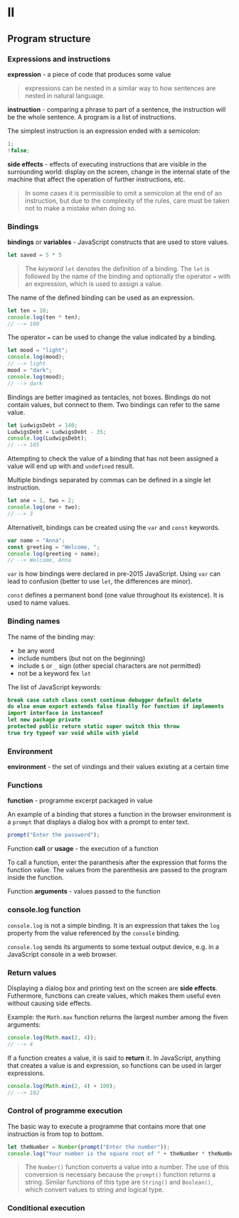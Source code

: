 # II
## Program structure

### Expressions and instructions

**expression** - a piece of code that produces some value

> expressions can be nested in a similar way to how sentences are nested in natural language.

**instruction** - comparing a phrase to part of a sentence, the instruction will be the whole sentence. A program is a list of instructions.

The simplest instruction is an expression ended with a semicolon:

```js
1;
!false;
```

**side effects** - effects of executing instructions that are visible in the surrounding world:
display on the screen, change in the internal state of the machine that affect the operation of further instructions, etc.

> In some cases it is permissible to omit a semicolon at the end of an instruction, but due to the complexity of the rules, care must be taken not to make a mistake when doing so.

### Bindings

**bindings** or **variables** - JavaScript constructs that are used to store values.

```js
let saved = 5 * 5
```

> The *keyword* `let` denotes the definition of a binding.
> The `let` is followed by the name of the binding and optionally the operator `=` with an expression,
> which is used to assign a value.

The name of the defined binding can be used as an expression.

```js
let ten = 10;
console.log(ten * ten);
// --> 100
```

The operator `=` can be used to change the value indicated by a binding.

```js
let mood = "light";
console.log(mood);
// --> light
mood = "dark";
console.log(mood);
// --> dark
```

Bindings are better imagined as tentacles, not boxes.
Bindings do not contain values, but connect to them.
Two bindings can refer to the same value.

```js
let LudwigsDebt = 140;
LudwigsDebt = LudwigsDebt - 35;
console.log(LudwigsDebt);
// --> 105
```

Attempting to check the value of a binding that has not been assigned a value will end up with and `undefined` result.

Multiple bindings separated by commas can be defined in a single let instruction.

```js
let one = 1, two = 2;
console.log(one + two);
// --> 3
```

Alternativelt, bindings can be created using the `var` and `const` keywords.

```js
var name = "Anna";
const greeting = "Welcome, ";
console.log(greeting + name);
// --> Welcome, Anna
```

`var` is how bindings were declared in pre-2015 JavaScript.
Using `var` can lead to confusion (better to use `let`, the differences are minor).

`const` defines a permanent bond (one value throughout its existence). It is used to name values.

### Binding names

The name of the binding may:
- be any word
- include numbers (but not on the beginning)
- include `$` or `_` sign (other special characters are not permitted)
- not be a keyword fex `let`

The list of JavaScript keywords:

```js
break case catch class const continue debugger default delete
do else enum export extends false finally for function if implements
import interface in instanceof
let new package private
protected public return static super switch this throw
true try typeof var void while with yield
```

### Environment

**environment** - the set of vindings and their values existing at a certain time

### Functions

**function** - programme excerpt packaged in value

An example of a binding that stores a function in the browser environment is a `prompt` that displays a dialog box with a prompt to enter text.

```js
prompt("Enter the password");
```

Function **call** or **usage** - the execution of a function

To call a function, enter the paranthesis after the expression that forms the function value.
The values from the parenthesis are passed to the program inside the function.

Function **arguments** - values passed to the function

### console.log function

`console.log` is not a simple binding. It is an expression that takes the `log` property from the value referenced by the `console` binding.

`console.log` sends its arguments to some textual output device, e.g. in a JavaScript console in a web browser.

### Return values

Displaying a dialog box and printing text on the screen are **side effects**.
Futhermore, functions can create values, which makes them useful even without causing side effects.

Example: the `Math.max` function returns the largest number among the fiven arguments:

```js
console.log(Math.max(2, 4));
// --> 4
```

If a function creates a value, it is said to **return** it.
In JavaScript, anything that creates a value is and expression, so functions can be used in larger expressions.

```js
console.log(Math.min(2, 4) + 100);
// --> 102
```

### Control of programme execution

The basic way to execute a programme that contains more that one instruction is from top to bottom.

```js
let theNumber = Number(prompt("Enter the number"));
console.log("Your number is the square root of " + theNumber * theNumber);
```

> The `Number()` function converts a value into a number.
> The use of this conversion is necessary because the `prompt()` function returns a string.
> Similar functions of this type are `String()` and `Boolean()`, which convert values to string and logical type.

### Conditional execution

